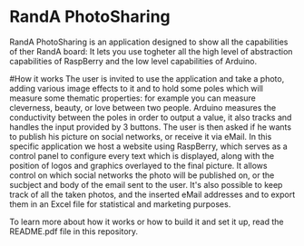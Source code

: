 # RandA PhotoSharing
RandA PhotoSharing is an application designed to show all the capabilities of ther RandA board:
It lets you use togheter all the high level of abstraction capabilities of RaspBerry and the low level capabilities of Arduino.

#How it works
The user is invited to use the application and take a photo, adding various image effects to it and to hold some poles which will measure some thematic properties: for example you can measure cleverness, beauty, or love between two people.
Arduino measures the conductivity between the poles in order to output a value, it also tracks and handles the input provided by 3 buttons.
The user is then asked if he wants to publish his picture on social networks, or receive it via eMail.
In this specific application we host a website using RaspBerry, which serves as a control panel to configure every text which is displayed, along with the position of logos and graphics overlayed to the final picture.
It allows control on which social networks the photo will be published on, or the sucbject and body of the email sent to the user.
It's also possible to keep track of all the taken photos, and the inserted eMail addresses and to export them in an Excel file for statistical and marketing purposes.

To learn more about how it works or how to build it and set it up, read the README.pdf file in this repository.
